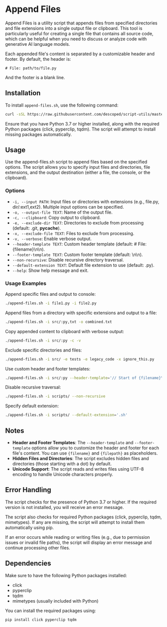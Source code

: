 # Append Files

Append Files is a utility script that appends files from specified directories and file extensions into a single output file or clipboard. This tool is particularly useful for creating a single file that contains all source code, which can be helpful when you need to discuss or analyze code with generative AI language models.

Each appended file's content is separated by a customizable header and footer. By default, the header is:

```
# File: path/to/file.py
```

And the footer is a blank line.

## Installation

To install `append-files.sh`, use the following command:

```bash
curl -sSL https://raw.githubusercontent.com/descoped/script-utils/master/install/install.sh | sh -s -- append-files
```

Ensure that you have Python 3.7 or higher installed, along with the required Python packages (click, pyperclip, tqdm). The script will attempt to install missing packages automatically.

## Usage

Use the append-files.sh script to append files based on the specified options. The script allows you to specify input files and directories, file extensions, and the output destination (either a file, the console, or the clipboard).

### Options

- `-i, --input PATH`: Input files or directories with extensions (e.g., file.py, dir/:ext1,ext2). Multiple input options can be specified.
- `-o, --output-file TEXT`: Name of the output file.
- `-c, --clipboard`: Copy output to clipboard.
- `-e, --exclude-dir TEXT`: Directories to exclude from processing (default: .git, __pycache__).
- `-x, --exclude-file TEXT`: Files to exclude from processing.
- `-v, --verbose`: Enable verbose output.
- `--header-template TEXT`: Custom header template (default: # File: {filename}\n\n).
- `--footer-template TEXT`: Custom footer template (default: \n\n).
- `--non-recursive`: Disable recursive directory traversal.
- `--default-extension TEXT`: Default file extension to use (default: .py).
- `--help`: Show help message and exit.

### Usage Examples

Append specific files and output to console:
```bash
./append-files.sh -i file1.py -i file2.py
```

Append files from a directory with specific extensions and output to a file:
```bash
./append-files.sh -i src/:py,txt -o combined.txt
```

Copy appended content to clipboard with verbose output:
```bash
./append-files.sh -i src/:py -c -v
```

Exclude specific directories and files:
```bash
./append-files.sh -i src/ -e tests -e legacy_code -x ignore_this.py
```

Use custom header and footer templates:
```bash
./append-files.sh -i src/:py --header-template='// Start of {filename}\n' --footer-template='// End of {filename}\n' -o combined.cpp
```

Disable recursive traversal:
```bash
./append-files.sh -i scripts/ --non-recursive
```

Specify default extension:
```bash
./append-files.sh -i scripts/ --default-extension='.sh'
```

## Notes

- **Header and Footer Templates**: The `--header-template` and `--footer-template` options allow you to customize the header and footer for each file's content. You can use `{filename}` and `{filepath}` as placeholders.
- **Hidden Files and Directories**: The script excludes hidden files and directories (those starting with a dot) by default.
- **Unicode Support**: The script reads and writes files using UTF-8 encoding to handle Unicode characters properly.

## Error Handling

The script checks for the presence of Python 3.7 or higher. If the required version is not installed, you will receive an error message.

The script also checks for required Python packages (click, pyperclip, tqdm, mimetypes). If any are missing, the script will attempt to install them automatically using pip.

If an error occurs while reading or writing files (e.g., due to permission issues or invalid file paths), the script will display an error message and continue processing other files.

## Dependencies

Make sure to have the following Python packages installed:

- click
- pyperclip
- tqdm
- mimetypes (usually included with Python)

You can install the required packages using:

```bash
pip install click pyperclip tqdm
```

